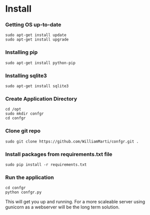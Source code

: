 # Install

### Getting OS up-to-date

```
sudo apt-get install update
sudo apt-get install upgrade
```

### Installing pip

```
sudo apt-get install python-pip
```

### Installing sqlite3

```
sudo apt-get install sqlite3
```

### Create Application Directory

```
cd /opt
sudo mkdir confgr
cd confgr
```

### Clone git repo

```
sudo git clone https://github.com/WilliamMarti/confgr.git .
```

### Install packages from requirements.txt file 

```
sudo pip install -r requirements.txt
```

### Run the application

```
cd confgr
python confgr.py
```


This will get you up and running.  For a more scaleable server using gunicorn as a webserver will be the long term solution.